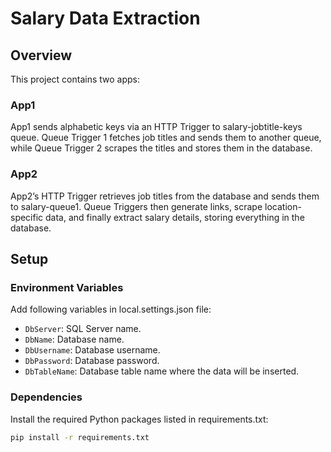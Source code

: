 # Salary Data Extraction

## Overview

This project contains two apps:
### App1
App1 sends alphabetic keys via an HTTP Trigger to salary-jobtitle-keys queue. Queue Trigger 1 fetches job titles and sends them to another queue, while Queue Trigger 2 scrapes the titles and stores them in the database.

### App2
App2’s HTTP Trigger retrieves job titles from the database and sends them to salary-queue1. Queue Triggers then generate links, scrape location-specific data, and finally extract salary details, storing everything in the database.

## Setup

### Environment Variables
Add following variables in local.settings.json file:
- `DbServer`: SQL Server name.
- `DbName`: Database name.
- `DbUsername`: Database username.
- `DbPassword`: Database password.
- `DbTableName`: Database table name where the data will be inserted.

### Dependencies

Install the required Python packages listed in requirements.txt:

```bash
pip install -r requirements.txt
 